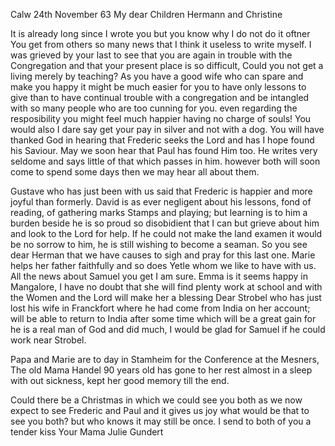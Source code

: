  Calw 24th November 63
My dear Children Hermann and Christine

It is already long since I wrote you but you know why I do not do it oftner You get from others so many news that I think it useless to write myself. I was grieved by your last to see that you are again in trouble with the Congregation and that your present place is so difficult, Could you not get a living merely by teaching? As you have a good wife who can spare and make you happy it might be much easier for you to have only lessons to give than to have continual trouble with a congregation and be intangled with so many people who are too cunning for you. even regarding the resposibility you might feel much happier having no charge of souls! You would also I dare say get your pay in silver and not with a dog. You will have thanked God in hearing that Frederic seeks the Lord and has I hope found his Saviour. May we soon hear that Paul has found Him too. He writes very seldome and says little of that which passes in him. however both will soon come to spend some days then we may hear all about them.

Gustave who has just been with us said that Frederic is happier and more joyful than formerly. David is as ever negligent about his lessons, fond of reading, of gathering marks Stamps and playing; but learning is to him a burden beside he is so proud so disobidient that I can but grieve about him and look to the Lord for help. If he could not make <pass> the land examen it would be no sorrow to him, he is still wishing to become a seaman. So you see dear Herman that we have causes to sigh and pray for this last one. Marie helps her father faithfully and so does Yetle whom we like to have with us. All the news about Samuel you get I am sure. Emma is it seems happy in Mangalore, I have no doubt that she will find plenty work at school and with the Women and the Lord will make her a blessing Dear Strobel who has just lost his wife in Franckfort where he had come from India on her account; will be able to return to India after some time which will be a great gain for he is a real man of God and did much, I would be glad for Samuel if he could work near Strobel.

Papa and Marie are to day in Stamheim for the Conference at the Mesners, The old Mama Handel 90 years old has gone to her rest almost in a sleep with out sickness, kept her good memory till the end.

Could there be a Christmas in which we could see you both as we now expect to see Frederic and Paul and it gives us joy what would be that to see you both? but who knows it may still be once. I send to both of you a tender kiss
 Your Mama Julie Gundert
